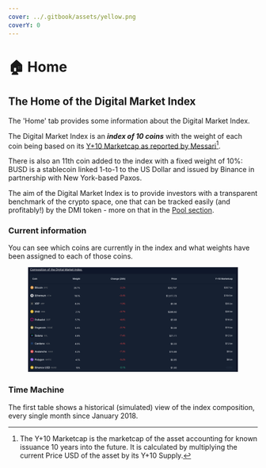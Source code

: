 ```yaml
---
cover: ../.gitbook/assets/yellow.png
coverY: 0
---
```


# 🏠 Home

## The Home of the Digital Market Index

The 'Home' tab provides some information about the Digital Market Index.

The Digital Market Index is an _**index of 10 coins**_ with the weight of each coin being based on its [Y+10 Marketcap as reported by Messari](#user-content-fn-1)[^1].&#x20;

There is also an 11th coin added to the index with a fixed weight of 10%: BUSD is a stablecoin linked 1-to-1 to the US Dollar and issued by Binance in partnership with New York-based Paxos.



The aim of the Digital Market Index is to provide investors with a transparent benchmark of the crypto space, one that can be tracked easily (and profitably!) by the DMI token - more on that in the [Pool section](../summary-of-each-tab/pool.md).

### Current information

You can see which coins are currently in the index and what weights have been assigned to each of those coins.&#x20;



<figure><img src="../.gitbook/assets/Screenshot 2023-01-19 at 01.10.12.png" alt=""><figcaption></figcaption></figure>

### Time Machine

The first table shows a historical (simulated) view of the index composition, every single month since January 2018.

[^1]: The Y+10 Marketcap is the marketcap of the asset accounting for known issuance 10 years into the future. It is calculated by multiplying the current Price USD of the asset by its Y+10 Supply.
